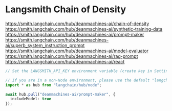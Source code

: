 # Langsmith Chain of Density

https://smith.langchain.com/hub/deanmachines-ai/chain-of-density
https://smith.langchain.com/hub/deanmachines-ai/synthetic-training-data
https://smith.langchain.com/hub/deanmachines-ai/prompt-maker
https://smith.langchain.com/hub/deanmachines-ai/superb_system_instruction_prompt
https://smith.langchain.com/hub/deanmachines-ai/model-evaluator
https://smith.langchain.com/hub/deanmachines-ai/rag-prompt
https://smith.langchain.com/hub/deanmachines-ai/react


```ts
// Set the LANGSMITH_API_KEY environment variable (create key in Settings > API Keys)

// If you are in a non-Node environment, please use the default "langchain/hub" entrypoint and omit includeModel for providers other than Google Generative AI. Aka Gemini.
import * as hub from "langchain/hub/node";

await hub.pull("deanmachines-ai/prompt-maker", {
  includeModel: true
});
```